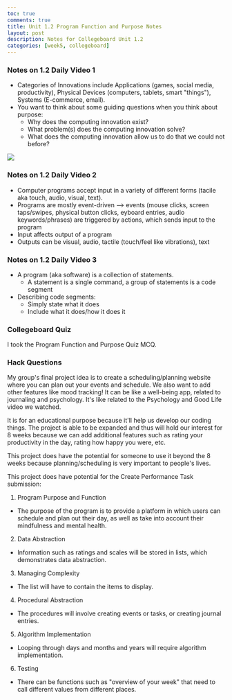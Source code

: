 ```yaml
---
toc: true
comments: true
title: Unit 1.2 Program Function and Purpose Notes
layout: post
description: Notes for Collegeboard Unit 1.2
categories: [week5, collegeboard]
---
```


### Notes on 1.2 Daily Video 1
- Categories of Innovations include Applications (games, social media, productivity), Physical Devices (computers, tablets, smart "things"), Systems (E-commerce, email).
- You want to think about some guiding questions when you think about purpose:
    - Why does the computing innovation exist?
    - What problem(s) does the computing innovation solve?
    - What does the computing innovation allow us to do that we could not before?
<img src="{{site.baseurl}}/images/unitpicture.png">

### Notes on 1.2 Daily Video 2
- Computer programs accept input in a variety of different forms (tacile aka touch, audio, visual, text).
- Programs are mostly event-driven --> events (mouse clicks, screen taps/swipes, physical button clicks, eyboard entries, audio keywords/phrases) are triggered by actions, which sends input to the program
- Input affects output of a program
- Outputs can be visual, audio, tactile (touch/feel like vibrations), text

### Notes on 1.2 Daily Video 3
- A program (aka software) is a collection of statements.
    - A statement is a single command, a group of statements is a code segment
- Describing code segments:
    - Simply state what it does
    - Include what it does/how it does it

### Collegeboard Quiz
I took the Program Function and Purpose Quiz MCQ.

### Hack Questions
My group's final project idea is to create a scheduling/planning website where you can plan out your events and schedule. We also want to add other features like mood tracking! It can be like a well-being app, related to journaling and psychology. It's like related to the Psychology and Good Life video we watched.

It is for an educational purpose because it'll help us develop our coding things. The project is able to be expanded and thus will hold our interest for 8 weeks because we can add additional features such as rating your productivity in the day, rating how happy you were, etc.

This project does have the potential for someone to use it beyond the 8 weeks because planning/scheduling is very important to people's lives.

This project does have potential for the Create Performance Task submission:
1. Program Purpose and Function
- The purpose of the program is to provide a platform in which users can schedule and plan out their day, as well as take into account their mindfulness and mental health.
2. Data Abstraction
- Information such as ratings and scales will be stored in lists, which demonstrates data abstraction.
3. Managing Complexity
- The list will have to contain the items to display.
4. Procedural Abstraction
- The procedures will involve creating events or tasks, or creating journal entries.
5. Algorithm Implementation
- Looping through days and months and years will require algorithm implementation.
6. Testing
- There can be functions such as "overview of your week" that need to call different values from different places.